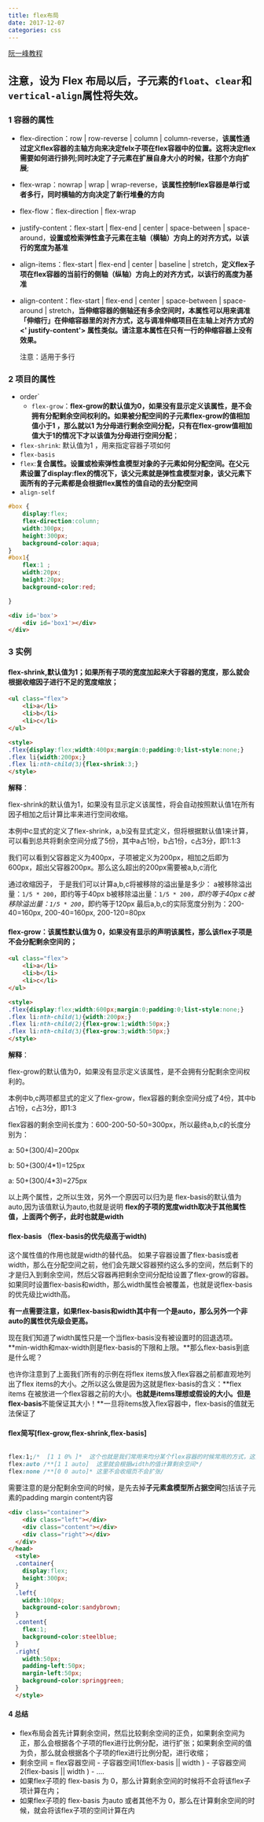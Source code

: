 ```yaml
---
title: flex布局
date: 2017-12-07 
categories: css
---
```


[阮一峰教程](http://www.ruanyifeng.com/blog/2015/07/flex-grammar.html)

## 注意，设为 Flex 布局以后，子元素的`float`、`clear`和`vertical-align`属性将失效。 

### 1 容器的属性

- flex-direction：row | row-reverse | column | column-reverse，**该属性通过定义flex容器的主轴方向来决定felx子项在flex容器中的位置。这将决定flex需要如何进行排列;同时决定了子元素在扩展自身大小的时候，往那个方向扩展**;

- flex-wrap：nowrap | wrap | wrap-reverse，**该属性控制flex容器是单行或者多行，同时横轴的方向决定了新行堆叠的方向**

- flex-flow：flex-direction |  flex-wrap

- justify-content：flex-start | flex-end | center | space-between | space-around，**设置或检索弹性盒子元素在主轴（横轴）方向上的对齐方式，以该行的宽度为基准**

- align-items：flex-start | flex-end | center | baseline | stretch，**定义flex子项在flex容器的当前行的侧轴（纵轴）方向上的对齐方式，以该行的高度为基准**

- align-content：flex-start | flex-end | center | space-between | space-around | stretch，**当伸缩容器的侧轴还有多余空间时，本属性可以用来调准「伸缩行」在伸缩容器里的对齐方式，这与调准伸缩项目在主轴上对齐方式的 <' justify-content'> 属性类似。请注意本属性在只有一行的伸缩容器上没有效果。**

  注意：适用于多行

### 2 项目的属性

- order`
  - `flex-grow`：**flex-grow的默认值为0，如果没有显示定义该属性，是不会拥有分配剩余空间权利的。如果被分配空间的子元素flex-grow的值相加值小于1 ，那么就以1 为分母进行剩余空间分配，只有在flex-grow值相加值大于1的情况下才以该值为分母进行空间分配**；
- `flex-shrink`: 默认值为1 ，用来指定容器子项如何
- `flex-basis`
- `flex`:**复合属性。设置或检索弹性盒模型对象的子元素如何分配空间。在父元素设置了display:flex的情况下，该父元素就是弹性盒模型对象，该父元素下面所有的子元素都是会根据flex属性的值自动的去分配空间**
- `align-self`

```css
#box {
    display:flex;
    flex-direction:column;
    width:300px;
    height:300px;
    background-color:aqua;
}
#box1{
    flex:1 ;
    width:20px;
    height:20px;
    background-color:red;

}
```

```html
<div id='box'>
    <div id='box1'></div>
</div>
```

### 3 实例

#### flex-shrink,默认值为1；如果所有子项的宽度加起来大于容器的宽度，那么就会根据收缩因子进行不足的宽度缩放；

```html
<ul class="flex">
    <li>a</li>
    <li>b</li>
    <li>c</li>
</ul>

<style>
.flex{display:flex;width:400px;margin:0;padding:0;list-style:none;}
.flex li{width:200px;}
.flex li:nth-child(3){flex-shrink:3;}
</style>

```

**解释**：

flex-shrink的默认值为1，如果没有显示定义该属性，将会自动按照默认值1在所有因子相加之后计算比率来进行空间收缩。

本例中c显式的定义了flex-shrink，a,b没有显式定义，但将根据默认值1来计算，可以看到总共将剩余空间分成了5份，其中a占1份，b占1份，c占3分，即1:1:3

我们可以看到父容器定义为400px，子项被定义为200px，相加之后即为600px，超出父容器200px。那么这么超出的200px需要被a,b,c消化

通过收缩因子，
于是我们可以计算a,b,c将被移除的溢出量是多少：
a被移除溢出量：`1/5 * 200`，即约等于40px
b被移除溢出量：`1/5 * 200`*，即约等于40px
c被移除溢出量：`1/5 * 200`*，即约等于120px
最后a,b,c的实际宽度分别为：200-40=160px, 200-40=160px, 200-120=80px

#### flex-grow：该属性默认值为 0，如果没有显示的声明该属性，那么该flex子项是不会分配剩余空间的；

```html
<ul class="flex">
    <li>a</li>
    <li>b</li>
    <li>c</li>
</ul>

<style>
.flex{display:flex;width:600px;margin:0;padding:0;list-style:none;}
.flex li:nth-child(1){width:200px;}
.flex li:nth-child(2){flex-grow:1;width:50px;}
.flex li:nth-child(3){flex-grow:3;width:50px;}
</style>

```

 **解释**：

flex-grow的默认值为0，如果没有显示定义该属性，是不会拥有分配剩余空间权利的。

本例中b,c两项都显式的定义了flex-grow，flex容器的剩余空间分成了4份，其中b占1份，c占3分，即1:3

flex容器的剩余空间长度为：600-200-50-50=300px，所以最终a,b,c的长度分别为：

a: 50+(300/4)=200px

b: 50+(300/4*1)=125px

a: 50+(300/4*3)=275px

 以上两个属性，之所以生效，另外一个原因可以归为是 flex-basis的默认值为 auto,因为该值默认为auto,也就是说明 **flex的子项的宽度width取决于其他属性值，上面两个例子，此时也就是width**

#### flex-basis （flex-basis的优先级高于width)

这个属性值的作用也就是width的替代品。 如果子容器设置了flex-basis或者width，那么在分配空间之前，他们会先跟父容器预约这么多的空间，然后剩下的才是归入到剩余空间，然后父容器再把剩余空间分配给设置了flex-grow的容器。 如果同时设置flex-basis和width，那么width属性会被覆盖，也就是说flex-basis的优先级比width高。

**有一点需要注意，如果flex-basis和width其中有一个是auto，那么另外一个非auto的属性优先级会更高。**

现在我们知道了width属性只是一个当flex-basis没有被设置时的回退选项。**min-width和max-width则是flex-basis的下限和上限。**那么flex-basis到底是什么呢？

也许你注意到了上面我们所有的示例在将flex items放入flex容器之前都直观地列出了flex items的大小。之所以这么做是因为这就是flex-basis的含义：**flex items 在被放进一个flex容器之前的大小。**也就是items理想或假设的大小。但是flex-basis**不能保证其大小！**一旦将items放入flex容器中，flex-basis的值就无法保证了

#### flex简写[flex-grow,flex-shrink,flex-basis]

```css

flex:1;/*  [1 1 0% ]*  这个也就是我们常用来均分某个flex容器的时候常用的方式，这里的剩余空间就是整个flex容器的宽度*/
flex:auto /**[1 1 auto]  这里就会根据width的值计算剩余空间*/ 
flex:none /**[0 0 auto]* 这里不会收缩页不会扩张/
```

需要注意的是分配剩余空间的时候，是先去掉**子元素盒模型所占据空间**包括该子元素的padding  margin content内容

```html
<div class="container">
    <div class="left"></div>
    <div class="content"></div>
    <div class="right"></div>
  </div>
</head>
  <style>
  .container{
    display:flex;
    height:300px;
  }
  .left{
    width:100px;
    background-color:sandybrown;
  }
  .content{
    flex:1;
    background-color:steelblue;
  }
  .right{
    width:50px;
    padding-left:50px;
    margin-left:50px;
    background-color:springgreen;
  }
  </style>
```



#### 4 总结

* flex布局会首先计算剩余空间，然后比较剩余空间的正负，如果剩余空间为正，那么会根据各个子项的flex进行比例分配，进行扩张；如果剩余空间的值为负，那么就会根据各个子项的flex进行比例分配，进行收缩；
* 剩余空间 = flex容器空间 - 子容器空间1(flex-basis || width ) - 子容器空间2(flex-basis || width ) - ....
* 如果flex子项的 flex-basis 为 0，那么计算剩余空间的时候将不会将该flex子项计算在内；
* 如果flex子项的 flex-basis 为auto 或者其他不为 0，那么在计算剩余空间的时候，就会将该flex子项的空间计算在内



